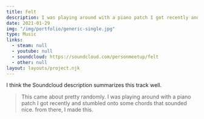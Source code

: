 ```yaml
---
title: Felt
description: I was playing around with a piano patch I got recently and stumbled onto some chords that sounded nice.
date: 2021-01-29
img: "/img/portfolio/generic-single.jpg"
type: Music
links:
  - steam: null
  - youtube: null
  - soundcloud: https://soundcloud.com/personmeetup/felt
  - other: null
layout: layouts/project.njk
---
```

I think the Soundcloud description summarizes this track well.

> This came about pretty randomly. I was playing around with a piano patch I got recently and stumbled onto some chords that sounded nice. from there, I made this.